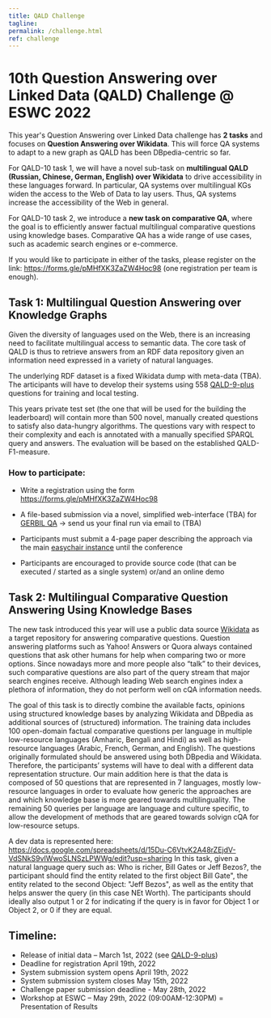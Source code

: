 ```yaml
---
title: QALD Challenge
tagline: 
permalink: /challenge.html
ref: challenge
---
```


# 10th Question Answering over Linked Data (QALD) Challenge @ ESWC 2022

This year's Question Answering over Linked Data challenge has **2 tasks** and focuses on **Question Answering over Wikidata**. This will force QA systems to adapt to a new graph as QALD has been DBpedia-centric so far. 

For QALD-10 task 1, we will have a novel sub-task on **multilingual QALD (Russian, Chinese, German, English) over Wikidata** to drive accessibility in these languages forward. In particular, QA systems over multilingual KGs widen the access to the Web of Data to lay users. Thus, QA systems increase the accessibility of the Web in general.

For QALD-10 task 2, we introduce a **new task on comparative QA**, where the goal is to efficiently answer factual multilingual comparative questions using knowledge bases. Comparative QA has a wide range of use cases, such as academic search engines or e-commerce.

If you would like to participate in either of the tasks, please register on the link: https://forms.gle/pMHfXK3ZaZW4Hoc98 (one registration per team is enough). 

## Task 1: Multilingual Question Answering over Knowledge Graphs

Given the diversity of languages used on the Web, there is an increasing need to facilitate multilingual access to semantic data. The core task of QALD is thus to retrieve answers from an RDF data repository given an information need expressed in a variety of natural languages.

The underlying RDF dataset is a fixed Wikidata dump with meta-data (TBA). The articipants will have to develop their systems using 558 [QALD-9-plus](https://github.com/Perevalov/qald_9_plus) questions for training and local testing.

This years private test set (the one that will be used for the building the leaderboard) will contain more than 500 novel, manually created questions to satisfy also data-hungry algorithms. The questions vary with respect to their complexity and each is annotated with a manually specified SPARQL query and answers. The evaluation will be based on the established QALD-F1-measure.

### How to participate:
* Write a registration using the form https://forms.gle/pMHfXK3ZaZW4Hoc98 
* A file-based submission via a novel, simplified web-interface (TBA) for [GERBIL QA](https://gerbil-qa.aksw.org/gerbil) -> send us your final run via email to (TBA)
* Participants must submit a 4-page paper describing the approach via the main [easychair instance](https://easychair.org/conferences/?conf=nliwod7) until the conference 

* Participants are encouraged to provide source code (that can be executed / started as a single system) or/and an online demo


## Task 2: Multilingual Comparative Question Answering Using Knowledge Bases

The new task introduced this year will use a public data source [Wikidata](https://www.wikidata.org/) as a target repository for answering comparative questions. Question answering platforms such as Yahoo! Answers or Quora always contained questions that ask other humans for help when comparing two or more options. Since nowadays more and more people also “talk” to their devices, such comparative questions are also part of the query stream that major search engines receive. Although leading Web search engines index a plethora of information, they do not perform well on cQA information needs. 

The goal of this task is to directly combine the available facts, opinions using structured knowledge bases by analyzing Wikidata and DBpedia as additional sources of (structured) information. The training data includes 100 open-domain factual comparative questions per language in multiple low-resource languages (Amharic, Bengali and Hindi) as well as high-resource languages (Arabic, French, German, and English). The questions originally formulated should be answered using both DBpedia and Wikidata. Therefore, the participants’ systems will have to deal with a different data representation structure. Our main addition here is that the data is composed of 50 questions that are represented in 7 languages, mostly low-resource languages in order to evaluate how generic the approaches are and which knowledge base is more geared towards multilinguality. The remaining 50 queries per language are language and culture specific, to allow the development of methods that are geared towards solvign cQA for low-resource setups. 

A dev data is represented here: https://docs.google.com/spreadsheets/d/15Du-C6VtvK2A48rZEjdV-VdSNkS9vIWwoSLNSzLPWWg/edit?usp=sharing 
In this task, given a natural language query such as: Who is richer, Bill Gates or Jeff Bezos?, the participant should find the entity related to the first object Bill Gate", the entity related to the second Object: "Jeff Bezos", as well as the entity that helps answer the query (in this case NEt Worth). The participants should ideally also output 1 or 2 for indicating if the query is in favor for Object 1 or Object 2, or 0 if they are equal. 


## Timeline:
* Release of initial data – March 1st, 2022 (see [QALD-9-plus](https://github.com/Perevalov/qald_9_plus))
* Deadline for registration April 19th, 2022 
* System submission system opens April 19th, 2022
* System submission system closes May 15th, 2022
* Challenge paper submission deadline - May 28th, 2022
* Workshop at ESWC – May 29th, 2022 (09:00AM-12:30PM) = Presentation of Results
